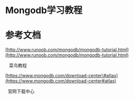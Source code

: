# Mongodb学习教程

# 参考文档

[http://www.runoob.com/mongodb/mongodb-tutorial.html](http://www.runoob.com/mongodb/mongodb-tutorial.html)

   菜鸟教程

  


[https://www.mongodb.com/download-center\#atlas](https://www.mongodb.com/download-center#atlas)

  官网下载中心


